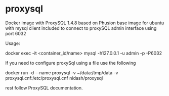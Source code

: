 # proxysql
Docker image with ProxySQL 1.4.8 based on Phusion base image for ubuntu with mysql client included to connect to proxySQL admin interface using port 6032

Usage:

docker exec -it <container_id/name> mysql -h127.0.0.1 -u admin -p -P6032

If you need to configure proxySql using a file use the following

docker run -d --name proxysql -v ~/data:/tmp/data -v proxysql.cnf:/etc/proxysql.cnf nidash/proxysql

rest follow ProxySQL documentation. 
